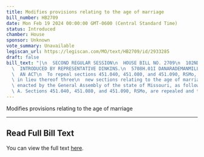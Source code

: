 ```yaml
---
title: Modifies provisions relating to the age of marriage
bill_number: HB2709
date: Mon Feb 19 2024 00:00:00 GMT-0600 (Central Standard Time)
status: Introduced
chamber: House
sponsor: Unknown
vote_summary: Unavailable
legiscan_url: https://legiscan.com/MO/text/HB2709/id/2933285
draft: false
bill_text: "|\n  SECOND REGULAR SESSION\n  HOUSE BILL NO. 2709\n  102ND GENERAL ASSEMBLY\n\
  \  INTRODUCED BY REPRESENTATIVE DINKINS.\n  5708H.01I DANARADEMANMILLER,ChiefClerk\n\
  \  AN ACT\n  To repeal sections 451.040, 451.080, and 451.090, RSMo, and to enact\
  \ in lieu thereof three\n  new sections relating to the age of marriage.\n  Be it\
  \ enacted by the General Assembly of the state of Missouri, as follows:\n  Section\
  \ A. Sections 451.040, 451.080, and 451.090, RSMo, are repealed and three"
---
```

Modifies provisions relating to the age of marriage

---

## Read Full Bill Text

You can view the full text [here](https://legiscan.com/MO/text/HB2709/id/2933285).
